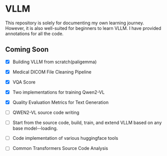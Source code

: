 # VLLM

This repository is solely for documenting my own learning journey. However, it is also well-suited for beginners to learn VLLM. I have provided annotations for all the code.



##  Coming Soon

- [x] Building VLLM from scratch(paligemma)
- [x] Medical DICOM File Cleaning Pipeline
- [x] VQA Score
- [x] Two implementations for training Qwen2-VL
- [x] Quality Evaluation Metrics for Text Generation
- [ ] QWEN2-VL source code writing
- [ ] Start from the source code, build, train, and extend VLLM based on any base model--loading.
- [ ] Code implementation of various huggingface tools
- [ ] Common Transformers Source Code Analysis

